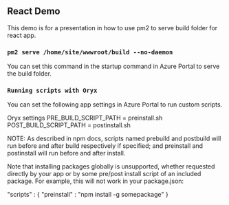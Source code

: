

## React Demo
This demo is for a presentation in how to use pm2 to serve build folder for react app.

### `pm2 serve /home/site/wwwroot/build --no-daemon`

You can set this command in the startup command in Azure Portal to serve the build folder.

### `Running scripts with Oryx`

You can set the following app settings in Azure Portal to run custom scripts.

Oryx settings
PRE_BUILD_SCRIPT_PATH = preinstall.sh
POST_BUILD_SCRIPT_PATH = postinstall.sh

NOTE: As described in npm docs, scripts named prebuild and postbuild will run before and after build respectively if specified; and preinstall and postinstall will run before and after install.


Note that installing packages globally is unsupported, whether requested directly by your app or by some pre/post install script of an included package. For example, this will not work in your package.json:

  "scripts" : {
    "preinstall" : "npm install -g somepackage"
  }